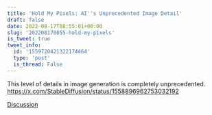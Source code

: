 ```yaml
---
title: 'Hold My Pixels: AI''s Unprecedented Image Detail'
draft: false
date: 2022-08-17T08:55:01+00:00
slug: '202208170855-hold-my-pixels'
is_tweet: true
tweet_info:
  id: '1559720421322174464'
  type: 'post'
  is_thread: False
---
```




This level of details in image generation is completely unprecedented. <https://x.com/StableDiffusion/status/1558896962753032192>

[Discussion](https://x.com/sytelus/status/1559720421322174464)
